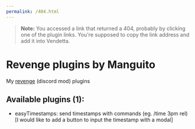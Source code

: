```yaml
---
permalink: /404.html
---
```

> **Note:** You accessed a link that returned a 404, probably by clicking one of the plugin links. You're supposed to copy the link address and add it into Vendetta.

# Revenge plugins by Manguito

My [revenge](https://github.com/revenge-mod) (discord mod) plugins

## Available plugins (1):
- easyTimestamps: send timestamps with commands (eg. /time 3pm rel) [I would like to add a button to input the timestamp with a modal]
